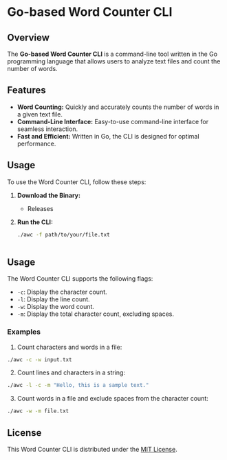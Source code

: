# Go-based Word Counter CLI

## Overview

The **Go-based Word Counter CLI** is a command-line tool written in the Go programming language that allows users to analyze text files and count the number of words.

## Features

- **Word Counting:** Quickly and accurately counts the number of words in a given text file.
- **Command-Line Interface:** Easy-to-use command-line interface for seamless interaction.
- **Fast and Efficient:** Written in Go, the CLI is designed for optimal performance.

## Usage

To use the Word Counter CLI, follow these steps:

1. **Download the Binary:**
    - Releases

2. **Run the CLI:**
   ```bash
   ./awc -f path/to/your/file.txt



## Usage

The Word Counter CLI supports the following flags:

- `-c`: Display the character count.
- `-l`: Display the line count.
- `-w`: Display the word count.
- `-m`: Display the total character count, excluding spaces.

### Examples

1. Count characters and words in a file:

```bash
./awc -c -w input.txt
```

2. Count lines and characters in a string:

```bash
./awc -l -c -m "Hello, this is a sample text."
```

3. Count words in a file and exclude spaces from the character count:

```bash
./awc -w -m file.txt
```

## License

This Word Counter CLI is distributed under the [MIT License](LICENSE).

